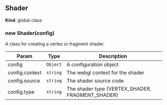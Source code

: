 <a name="Shader"></a>

## Shader
**Kind**: global class  
<a name="new_Shader_new"></a>

### new Shader(config)
A class for creating a vertex or fragment shader.


| Param | Type | Description |
| --- | --- | --- |
| config | <code>Object</code> | A configuration object |
| config.context | <code>string</code> | The webgl context for the shader |
| config.source | <code>string</code> | The shader source code |
| config.type | <code>string</code> | The shader type (VERTEX_SHADER, FRAGMENT_SHADER) |

